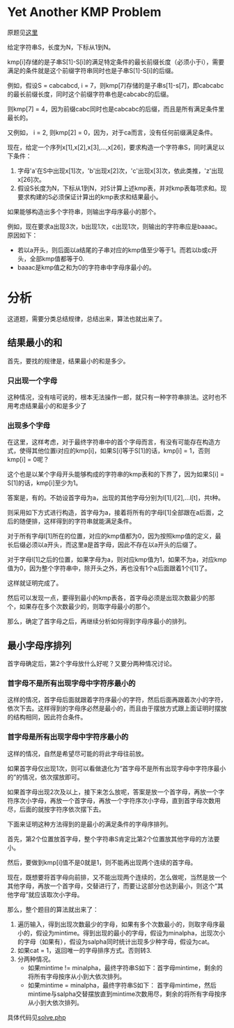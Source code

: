 # Yet Another KMP Problem
原题见[这里](https://www.hackerrank.com/challenges/kmp-problem/problem)

给定字符串S，长度为N，下标从1到N。

kmp[i]存储的是子串S[1]-S[i]的满足特定条件的最长前缀长度（必须小于i），需要满足的条件就是这个前缀字符串同时也是子串S[1]-S[i]的后缀。

例如，假设S = cabcabcd, i = 7，则kmp[7]存储的是子串s[1]-s[7]，即cabcabc的最长前缀长度，同时这个前缀字符串也是cabcabc的后缀。

则kmp[7] = 4，因为前缀cabc同时也是cabcabc的后缀，而且是所有满足条件里最长的。

又例如， i = 2, 则kmp[2] = 0，因为，对于ca而言，没有任何前缀满足条件。

现在，给定一个序列x[1],x[2],x[3],...,x[26]，要求构造一个字符串S，同时满足以下条件：
1. 字母'a'在S中出现x[1]次，'b'出现x[2]次，'c'出现x[3]次，依此类推，'z'出现x[26]次。
2. 假设S长度为N，下标从1到N，对S计算上述kmp表，并对kmp表每项求和。现要求构建的S必须保证计算出的kmp表求和结果最小。

如果能够构造出多个字符串，则输出字母序最小的那个。

例如，现在要求a出现3次，b出现1次，c出现1次，则输出的字符串应是baaac。原因如下：
* 若以a开头，则后面以a结尾的子串对应的kmp值至少等于1。而若以b或c开头，全部kmp值都等于0.
* baaac是kmp值之和为0的字符串中字母序最小的。

# 分析
这道题，需要分类总结规律，总结出来，算法也就出来了。

## 结果最小的和
首先，要找的规律是，结果最小的和是多少。

### 只出现一个字母
这种情况，没有啥可说的，根本无法操作一郎，就只有一种字符串排法。这时也不用考虑结果最小的和是多少了

### 出现多个字母
在这里，这样考虑，对于最终字符串中的首个字母而言，有没有可能存在构造方式，使得其他位置i对应的kmp[i]，如果S[i]等于S[1]的话，kmp[i] = 1，否则kmp[i] = 0呢？

这个也是以某个字母开头能够构成的字符串的kmp表和的下界了，因为如果S[i] = S[1]的话，kmp[i]至少为1。

答案是，有的。不妨设首字母为a，出现的其他字母分别为l[1],l[2],...l[t]，共t种。

则采用如下方式进行构造，首字母为a，接着将所有的字母l[1]全部跟在a后面，之后的随便排，这样得到的字符串就能满足条件。

对于所有字母l[1]所在的位置，对应的kmp值都为0，因为按照kmp值的定义，最长后缀必须以a开头，而这里a是首字母，因此不存在以a开头的后缀了。

对于字母l[1]之后的位置，如果字母为a，则对应kmp值为1，如果不为a，对应kmp值为0，因为整个字符串中，除开头之外，再也没有1个a后面跟着1个l[1]了。

这样就证明完成了。

然后可以发现一点，要得到最小的kmp表各，首字母必须是出现次数最少的那个，如果存在多个次数最少的，则取字母最小的那个。

那么，确定了首字母之后，再继续分析如何得到字母序最小的排列。

## 最小字母序排列
首字母确定后，第2个字母放什么好呢？又要分两种情况讨论。

### 首字母不是所有出现字母中字符序最小的
这样的情况，首字母后面就跟着字符序最小的字符，然后后面再跟着次小的字符，依次下去。这样得到的字母序必然是最小的，而且由于摆放方式跟上面证明时摆放的结构相同，因此符合条件。

### 首字母是所有出现字母中字符序最小的
这样的情况，自然是希望尽可能的将此字母往前放。

如果首字母仅出现1次，则可以看做退化为“首字母不是所有出现字母中字符序最小的”的情况，依次摆放即可。

如果首字母出现2次及以上，接下来怎么放呢，答案是放一个首字母，再放一个字符序次小字母，再放一个首字母，再放一个字符序次小字母，直到首字母次数用尽，后面的就按字符序依次摆下去。

下面来证明这种方法得到的是最小的满足条件的字母序排列。

首先，第2个位置放首字母，整个字符串S肯定比第2个位置放其他字母的方法要小。

然后，要做到kmp[i]值不是0就是1，则不能再出现两个连续的首字母。

现在，既想要将首字母向前排，又不能出现两个连续的，怎么做呢，当然是放一个其他字母，再放一个首字母，交替进行了，而要让这部分也达到最小，则这个“其他字母”就应该取次小字母。

那么，整个题目的算法就出来了：
1. 遍历输入，得到出现次数最少的字母，如果有多个次数最小的，则取字母序最小的，假设为mintime。得到出现的最小的字母，假设为minalpha，出现次小的字母（如果有），假设为salpha同时统计出现多少种字母，假设为cat。
2. 如果cat = 1，返回唯一的字母排序方式。否则转3.
3. 分两种情况。
    * 如果mintime != minalpha，最终字符串S如下：首字母mintime，剩余的将所有字母按序从小到大依次排列。
    * 如果mintime = minalpha，最终字符串S如下： 首字母mintime，然后mintime与salpha交替摆放直到mintime次数用尽，剩余的将所有字母按序从小到大依次排列。

具体代码见[solve.php](./solve.php)